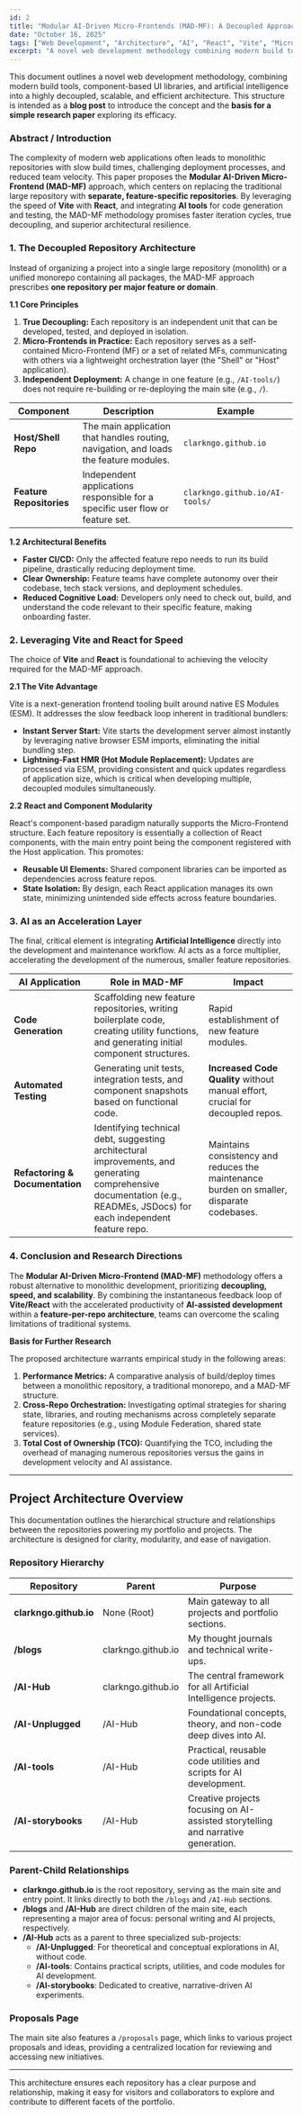 ```yaml
---
id: 2
title: "Modular AI-Driven Micro-Frontends (MAD-MF): A Decoupled Approach to Modern Web Development"
date: "October 16, 2025"
tags: ["Web Development", "Architecture", "AI", "React", "Vite", "Micro-Frontends"]
excerpt: "A novel web development methodology combining modern build tools, component-based UI libraries, and artificial intelligence into a highly decoupled, scalable, and efficient architecture."
---
```


This document outlines a novel web development methodology, combining modern build tools, component-based UI libraries, and artificial intelligence into a highly decoupled, scalable, and efficient architecture. This structure is intended as a **blog post** to introduce the concept and the **basis for a simple research paper** exploring its efficacy.

### Abstract / Introduction

The complexity of modern web applications often leads to monolithic repositories with slow build times, challenging deployment processes, and reduced team velocity. This paper proposes the **Modular AI-Driven Micro-Frontend (MAD-MF)** approach, which centers on replacing the traditional large repository with **separate, feature-specific repositories**. By leveraging the speed of **Vite** with **React**, and integrating **AI tools** for code generation and testing, the MAD-MF methodology promises faster iteration cycles, true decoupling, and superior architectural resilience.

### 1. The Decoupled Repository Architecture

Instead of organizing a project into a single large repository (monolith) or a unified monorepo containing all packages, the MAD-MF approach prescribes **one repository per major feature or domain**.

**1.1 Core Principles**

1. **True Decoupling:** Each repository is an independent unit that can be developed, tested, and deployed in isolation.
2. **Micro-Frontends in Practice:** Each repository serves as a self-contained Micro-Frontend (MF) or a set of related MFs, communicating with others via a lightweight orchestration layer (the "Shell" or "Host" application).
3. **Independent Deployment:** A change in one feature (e.g., `/AI-tools/`) does not require re-building or re-deploying the main site (e.g., `/`).

| Component | Description | Example |
|-----------|-------------|---------|
| **Host/Shell Repo** | The main application that handles routing, navigation, and loads the feature modules. | `clarkngo.github.io` |
| **Feature Repositories** | Independent applications responsible for a specific user flow or feature set. | `clarkngo.github.io/AI-tools/` |

**1.2 Architectural Benefits**

- **Faster CI/CD:** Only the affected feature repo needs to run its build pipeline, drastically reducing deployment time.
- **Clear Ownership:** Feature teams have complete autonomy over their codebase, tech stack versions, and deployment schedules.
- **Reduced Cognitive Load:** Developers only need to check out, build, and understand the code relevant to their specific feature, making onboarding faster.

### 2. Leveraging Vite and React for Speed

The choice of **Vite** and **React** is foundational to achieving the velocity required for the MAD-MF approach.

**2.1 The Vite Advantage**

Vite is a next-generation frontend tooling built around native ES Modules (ESM). It addresses the slow feedback loop inherent in traditional bundlers:

- **Instant Server Start:** Vite starts the development server almost instantly by leveraging native browser ESM imports, eliminating the initial bundling step.
- **Lightning-Fast HMR (Hot Module Replacement):** Updates are processed via ESM, providing consistent and quick updates regardless of application size, which is critical when developing multiple, decoupled modules simultaneously.

**2.2 React and Component Modularity**

React's component-based paradigm naturally supports the Micro-Frontend structure. Each feature repository is essentially a collection of React components, with the main entry point being the component registered with the Host application. This promotes:

- **Reusable UI Elements:** Shared component libraries can be imported as dependencies across feature repos.
- **State Isolation:** By design, each React application manages its own state, minimizing unintended side effects across feature boundaries.

### 3. AI as an Acceleration Layer

The final, critical element is integrating **Artificial Intelligence** directly into the development and maintenance workflow. AI acts as a force multiplier, accelerating the development of the numerous, smaller feature repositories.

| AI Application | Role in MAD-MF | Impact |
|----------------|----------------|---------|
| **Code Generation** | Scaffolding new feature repositories, writing boilerplate code, creating utility functions, and generating initial component structures. | Rapid establishment of new feature modules. |
| **Automated Testing** | Generating unit tests, integration tests, and component snapshots based on functional code. | **Increased Code Quality** without manual effort, crucial for decoupled repos. |
| **Refactoring & Documentation** | Identifying technical debt, suggesting architectural improvements, and generating comprehensive documentation (e.g., READMEs, JSDocs) for each independent feature repo. | Maintains consistency and reduces the maintenance burden on smaller, disparate codebases. |

### 4. Conclusion and Research Directions

The **Modular AI-Driven Micro-Frontend (MAD-MF)** methodology offers a robust alternative to monolithic development, prioritizing **decoupling, speed, and scalability**. By combining the instantaneous feedback loop of **Vite/React** with the accelerated productivity of **AI-assisted development** within a **feature-per-repo architecture**, teams can overcome the scaling limitations of traditional systems.

**Basis for Further Research**

The proposed architecture warrants empirical study in the following areas:

1. **Performance Metrics:** A comparative analysis of build/deploy times between a monolithic repository, a traditional monorepo, and a MAD-MF structure.
2. **Cross-Repo Orchestration:** Investigating optimal strategies for sharing state, libraries, and routing mechanisms across completely separate feature repositories (e.g., using Module Federation, shared state services).
3. **Total Cost of Ownership (TCO):** Quantifying the TCO, including the overhead of managing numerous repositories versus the gains in development velocity and AI assistance.

---

## Project Architecture Overview

This documentation outlines the hierarchical structure and relationships between the repositories powering my portfolio and projects. The architecture is designed for clarity, modularity, and ease of navigation.

### Repository Hierarchy

| Repository                | Parent                | Purpose                                                                                  |
|---------------------------|-----------------------|------------------------------------------------------------------------------------------|
| **clarkngo.github.io**    | None (Root)           | Main gateway to all projects and portfolio sections.                                     |
| **/blogs**                | clarkngo.github.io    | My thought journals and technical write-ups.                                             |
| **/AI-Hub**               | clarkngo.github.io    | The central framework for all Artificial Intelligence projects.                          |
| **/AI-Unplugged**         | /AI-Hub               | Foundational concepts, theory, and non-code deep dives into AI.                          |
| **/AI-tools**             | /AI-Hub               | Practical, reusable code utilities and scripts for AI development.                       |
| **/AI-storybooks**        | /AI-Hub               | Creative projects focusing on AI-assisted storytelling and narrative generation.          |

### Parent-Child Relationships

- **clarkngo.github.io** is the root repository, serving as the main site and entry point. It links directly to both the `/blogs` and `/AI-Hub` sections.
- **/blogs** and **/AI-Hub** are direct children of the main site, each representing a major area of focus: personal writing and AI projects, respectively.
- **/AI-Hub** acts as a parent to three specialized sub-projects:
  - **/AI-Unplugged**: For theoretical and conceptual explorations in AI, without code.
  - **/AI-tools**: Contains practical scripts, utilities, and code modules for AI development.
  - **/AI-storybooks**: Dedicated to creative, narrative-driven AI experiments.

### Proposals Page

The main site also features a `/proposals` page, which links to various project proposals and ideas, providing a centralized location for reviewing and accessing new initiatives.

---

This architecture ensures each repository has a clear purpose and relationship, making it easy for visitors and collaborators to explore and contribute to different facets of the portfolio.
